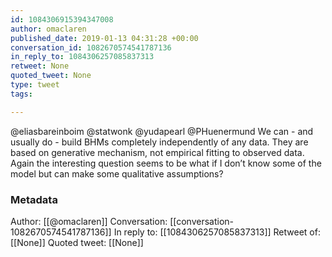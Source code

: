 ```yaml
---
id: 1084306915394347008
author: omaclaren
published_date: 2019-01-13 04:31:28 +00:00
conversation_id: 1082670574541787136
in_reply_to: 1084306257085837313
retweet: None
quoted_tweet: None
type: tweet
tags:

---
```


@eliasbareinboim @statwonk @yudapearl @PHuenermund We can - and usually do - build BHMs completely independently of any data. They are based on generative mechanism, not empirical fitting to observed data. Again the interesting question seems to be what if I don’t know some of the model but can make some qualitative assumptions?

### Metadata

Author: [[@omaclaren]]
Conversation: [[conversation-1082670574541787136]]
In reply to: [[1084306257085837313]]
Retweet of: [[None]]
Quoted tweet: [[None]]
